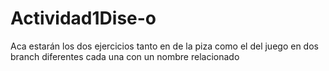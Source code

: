 # Actividad1Dise-o
Aca estarán los dos ejercicios tanto en de la piza como el del juego en dos branch diferentes cada una con un nombre relacionado 
